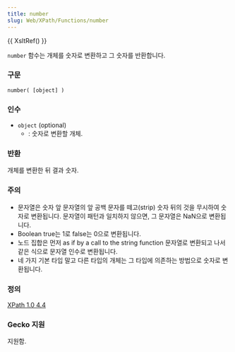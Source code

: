 ```yaml
---
title: number
slug: Web/XPath/Functions/number
---
```


{{ XsltRef() }}

`number` 함수는 개체를 숫자로 변환하고 그 숫자를 반환합니다.

### 구문

```
number( [object] )
```

### 인수

- `object`
  (optional)
  - : 숫자로 변환할 개체.

### 반환

개체를 변환한 뒤 결과 숫자.

### 주의

- 문자열은 숫자 앞 문자열의 앞 공백 문자를 떼고(strip) 숫자 뒤의 것을 무시하여 숫자로 변환됩니다. 문자열이 패턴과 일치하지 않으면, 그 문자열은 NaN으로 변환됩니다.
- Boolean true는 1로 false는 0으로 변환됩니다.
- 노드 집합은 먼저 as if by a call to the string function 문자열로 변환되고 나서 같은 식으로 문자열 인수로 변환됩니다.
- 네 가지 기본 타입 말고 다른 타입의 개체는 그 타입에 의존하는 방법으로 숫자로 변환됩니다.

### 정의

[XPath 1.0 4.4](http://www.w3.org/TR/xpath#function-number)

### Gecko 지원

지원함.
